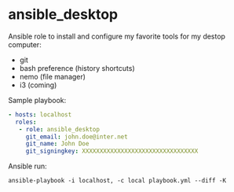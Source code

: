 # ansible_desktop
Ansible role to install and configure my favorite tools for my destop computer:
- git
- bash preference (history shortcuts)
- nemo (file manager)
- i3 (coming)


Sample playbook:

``` yaml
- hosts: localhost
  roles:
   - role: ansible_desktop
     git_email: john.doe@inter.net
     git_name: John Doe
     git_signingkey: XXXXXXXXXXXXXXXXXXXXXXXXXXXXXXXXX
```

Ansible run:
``` shell
ansible-playbook -i localhost, -c local playbook.yml --diff -K
```

